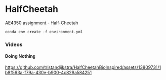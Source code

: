 # HalfCheetah
AE4350 assignment - Half-Cheetah

```py
conda env create -f environment.yml
```

### Videos
#### Doing Nothing


https://github.com/tristandijkstra/HalfCheetahBioInspired/assets/13809731/1b8f563a-f79a-430e-b900-4c829a584251

